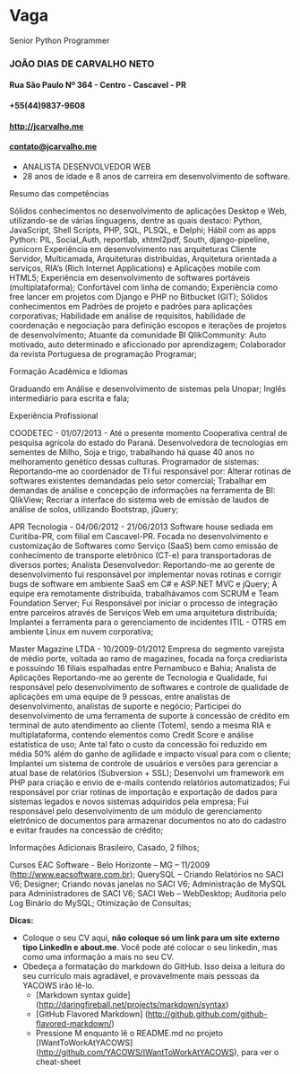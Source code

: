 # Vaga

Senior Python Programmer


### JOÃO DIAS DE CARVALHO NETO

#### Rua São Paulo  Nº 364 - Centro - Cascavel - PR
#### +55(44)9837-9608
#### http://jcarvalho.me
#### contato@jcarvalho.me

* ANALISTA DESENVOLVEDOR WEB
* 28 anos de idade e 8 anos de carreira em desenvolvimento de software.

Resumo das competências

Sólidos conhecimentos no desenvolvimento de aplicações Desktop e Web, utilizando-se de várias linguagens, dentre as quais destaco: Python, JavaScript, Shell Scripts, PHP, SQL, PLSQL,  e Delphi;
Hábil com as apps Python: PIL, Social_Auth, reportlab, xhtml2pdf, South, django-pipeline, gunicorn 
Experiência em desenvolvimento nas arquiteturas Cliente Servidor, Multicamada, Arquiteturas distribuídas, Arquitetura orientada a serviços, RIA’s (Rich Internet Applications) e Aplicações mobile com HTML5;
Experiência em desenvolvimento de softwares portáveis (multiplataforma);
Confortável com linha de comando;
Experiência como free lancer em projetos com Django e PHP no Bitbucket (GIT);
Sólidos conhecimentos em Padrões de projeto e padrões para aplicações corporativas;
Habilidade em análise de requisitos, habilidade de coordenação e negociação para definição escopos e iterações de projetos de desenvolvimento;
Atuante da comunidade BI QlikCommunity: 
Auto motivado, auto determinado e aficcionado por aprendizagem;
Colaborador da revista Portuguesa de programação Programar;

Formação Acadêmica e Idiomas

Graduando em Análise e desenvolvimento de sistemas pela Unopar;
Inglês intermediário para escrita e fala;

Experiência Profissional

COODETEC - 01/07/2013 - Até o presente momento
Cooperativa central de pesquisa agrícola do estado do Paraná. Desenvolvedora de tecnologias em sementes de Milho, Soja e trigo, trabalhando há quase 40 anos no melhoramento genético dessas culturas.
Programador de sistemas: Reportando-me ao coordenador de TI fui responsável por:
Alterar rotinas de softwares existentes demandadas pelo setor comercial;
Trabalhar em demandas de análise e concepção de informações na ferramenta de BI: QlikView;
Recriar a interface do sistema web de emissão de laudos de análise de solos, utilizando Bootstrap, jQuery;



APR Tecnologia - 04/06/2012 - 21/06/2013
Software house sediada em Curitiba-PR, com filial em Cascavel-PR. Focada no desenvolvimento e customização de Softwares como Serviço (SaaS) bem como emissão de conhecimento de transporte eletrônico (CT-e) para transportadoras de diversos portes;
Analista Desenvolvedor:
Reportando-me ao gerente de desenvolvimento fui responsável por implementar novas rotinas e corrigir bugs de software em ambiente SaaS em C# e ASP.NET MVC e jQuery;
A equipe era remotamente distribuída, trabalhávamos com SCRUM e Team Foundation Server;
Fui Responsável por iniciar o processo de integração entre parceiros através de Serviços Web em uma arquitetura distribuída;
Implantei a ferramenta para o gerenciamento de incidentes ITIL - OTRS em ambiente Linux em nuvem corporativa;



Master Magazine LTDA - 10/2009-01/2012
Empresa do segmento varejista de médio porte, voltada ao ramo de magazines, focada na força crediarista e possuindo 16 filiais espalhadas entre Pernambuco e Bahia;
Analista de Aplicações
Reportando-me ao gerente de Tecnologia e Qualidade, fui responsável pelo desenvolvimento de softwares e controle de qualidade de aplicações em uma equipe de 9 pessoas, entre analistas de desenvolvimento, analistas de suporte e negócio;
Participei do desenvolvimento de uma ferramenta de suporte à concessão de crédito em terminal de auto atendimento ao cliente (Totem), sendo a mesma RIA e multiplataforma, contendo elementos como Credit Score e análise estatística de uso; Ante tal fato o custo da concessão foi reduzido em média 50% além do ganho de agilidade e impacto visual para com o cliente;
Implantei um sistema de controle de usuários e versões para gerenciar a atual base de relatórios (Subversion + SSL);
Desenvolvi um framework em PHP para criação e envio de e-mails contendo relatórios automatizados;
Fui responsável por criar rotinas de importação e exportação de dados para sistemas legados e novos sistemas adquiridos pela empresa;
Fui responsável pelo desenvolvimento de um módulo de gerenciamento eletrônico de documentos para armazenar documentos no ato do cadastro e evitar fraudes na concessão de crédito;

Informações Adicionais
Brasileiro, Casado, 2 filhos;

Cursos
EAC Software - Belo Horizonte – MG – 11/2009 (http://www.eacsoftware.com.br);
QuerySQL – Criando Relatórios no SACI V6; Designer;
Criando novas janelas no SACI V6;
Administração de MySQL para Administradores de SACI V6; 
SACI Web – WebDesktop;
Auditoria pelo Log Binário do MySQL; 
Otimização de Consultas;



__Dicas:__

* Coloque o seu CV aqui, __não coloque só um link para um site externo tipo LinkedIn e about.me__. Você pode até colocar o seu linkedin, mas como uma informação a mais no seu CV.
* Obedeça a formatação do markdown do GitHub. Isso deixa a leitura do seu currículo mais agradável, e provavelmente mais pessoas da YACOWS irão lê-lo.
	* [Markdown syntax guide] (http://daringfireball.net/projects/markdown/syntax)
	* [GitHub Flavored Markdown] (http://github.github.com/github-flavored-markdown/)
	* Pressione M enquanto lê o README.md no projeto [IWantToWorkAtYACOWS] (http://github.com/YACOWS/IWantToWorkAtYACOWS), para ver o cheat-sheet
